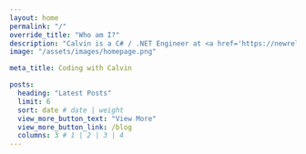```yaml
---
layout: home
permalink: "/"
override_title: "Who am I?"
description: "Calvin is a C# / .NET Engineer at <a href='https://newrelic.com/' target='_blank'>New Relic, Inc.</a> (where he works on <a href='https://codestream.com/' target='_blank'>CodeStream</a>!), a Part-Time Java Instructor with <a href='https://www.techelevator.com/' target='_blank'>Tech Elevator</a>, a <a href='https://mvp.microsoft.com/en-us/PublicProfile/5003520' target='_blank'>Microsoft MVP in Developer Technologies</a>, host of the <a href='https://www.dotnetbytes.io/' target='_blank'>.NET Bytes podcast</a>, a <a href='https://www.gitkraken.com/' target='_blank'>GitKraken Ambassador</a>, and social media assistant for the yearly <a href='https://csadvent.christmas' target='_blank'>C# Advent</a>."
image: "/assets/images/homepage.png"

meta_title: Coding with Calvin

posts:
  heading: "Latest Posts"
  limit: 6
  sort: date # date | weight
  view_more_button_text: "View More"
  view_more_button_link: /blog
  columns: 3 # 1 | 2 | 3 | 4
---
```

